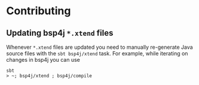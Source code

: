 # Contributing

## Updating bsp4j `*.xtend` files

Whenever `*.xtend` files are updated you need to manually re-generate Java
source files with the `sbt bsp4j/xtend` task.  For example, while iterating on
changes in bsp4j you can use

```
sbt
> ~; bsp4j/xtend ; bsp4j/compile
```

